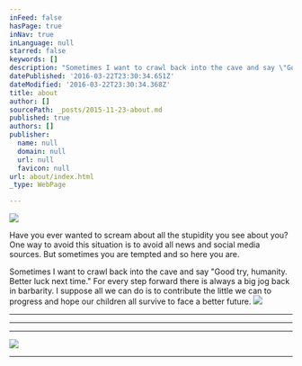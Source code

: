 ```yaml
---
inFeed: false
hasPage: true
inNav: true
inLanguage: null
starred: false
keywords: []
description: "Sometimes I want to crawl back into the cave and say \"Good try, humanity. Better luck next time.\" For every step forward there is always a big jog back in barbarity. \_I suppose all we can do is to contribute the little we can to progress and hope our children all survive to face a better future."
datePublished: '2016-03-22T23:30:34.651Z'
dateModified: '2016-03-22T23:30:34.368Z'
title: about
author: []
sourcePath: _posts/2015-11-23-about.md
published: true
authors: []
publisher:
  name: null
  domain: null
  url: null
  favicon: null
url: about/index.html
_type: WebPage

---
```

![](https://the-grid-user-content.s3-us-west-2.amazonaws.com/c8d73924-61de-4d55-ac2a-466467d56a25.jpg)

Have you ever wanted to scream about all the stupidity you see about you? One way to avoid this situation is to avoid all news and social media sources. But sometimes you are tempted and so here you are.

Sometimes I want to crawl back into the cave and say "Good try, humanity. Better luck next time." For every step forward there is always a big jog back in barbarity.  I suppose all we can do is to contribute the little we can to progress and hope our children all survive to face a better future.
![](https://the-grid-user-content.s3-us-west-2.amazonaws.com/2137f48e-ed15-4e3b-91ac-8468c2b70120.jpg)

****

****

****
![](https://the-grid-user-content.s3-us-west-2.amazonaws.com/27ba277b-3f2a-4975-8858-0d2b1ab36a24.jpg)

****